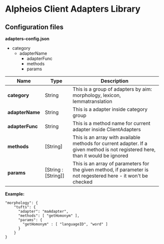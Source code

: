 # Alpheios Client Adapters Library

## Configuration files

**adapters-config.json**

* category 
    * adapterName 
        * adapterFunc
        * methods
        * params
           
| Name | Type | Description |
|------|------|-------------|
| **category** | String | This is a group of adapters by aim: morphology, lexicon, lemmatranslation |
| **adapterName** | String | This is a adapter inside category group |
| **adapterFunc** | String | This is a method name for current adapter inside ClientAdapters |
| **methods** | [String] | This is an array with available methods for current adapter. If a given method is not registered here, than it would be ignored |
| **params** | [String : [String]] | This is an array of parameters for the given method, if parameter is not regestered here - it won't be checked |

**Example:**
```
"morphology": {
    "tufts": {
      "adapter": "maAdapter",
      "methods": [ "getHomonym" ],
      "params": {
        "getHomonym" : [ "languageID", "word" ]
      }
    }
}
```
